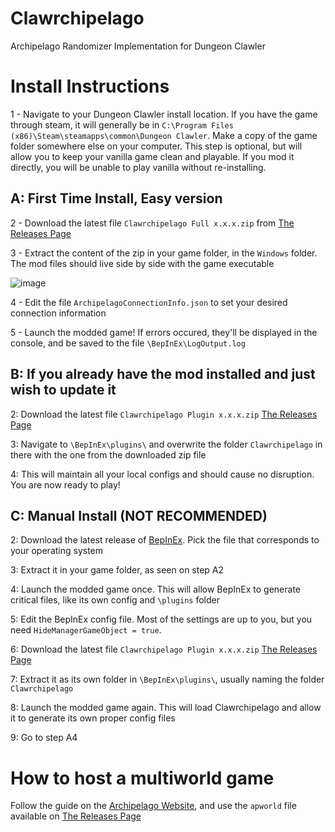 # Clawrchipelago
Archipelago Randomizer Implementation for Dungeon Clawler

# Install Instructions

1 - Navigate to your Dungeon Clawler install location. If you have the game through steam, it will generally be in `C:\Program Files (x86)\Steam\steamapps\common\Dungeon Clawler`. Make a copy of the game folder somewhere else on your computer. This step is optional, but will allow you to keep your vanilla game clean and playable. If you mod it directly, you will be unable to play vanilla without re-installing.

## A: First Time Install, Easy version

  2 - Download the latest file `Clawrchipelago Full x.x.x.zip` from [The Releases Page](https://github.com/agilbert1412/Clawrchipelago/releases)

  3 - Extract the content of the zip in your game folder, in the `Windows` folder. The mod files should live side by side with the game executable

![image](https://i.imgur.com/kAnCuNv.png)

  4 - Edit the file `ArchipelagoConnectionInfo.json` to set your desired connection information

  5 - Launch the modded game! If errors occured, they'll be displayed in the console, and be saved to the file `\BepInEx\LogOutput.log`

## B: If you already have the mod installed and just wish to update it

2: Download the latest file `Clawrchipelago Plugin x.x.x.zip` [The Releases Page](https://github.com/agilbert1412/Clawrchipelago/releases)

3: Navigate to `\BepInEx\plugins\` and overwrite the folder `Clawrchipelago` in there with the one from the downloaded zip file

4: This will maintain all your local configs and should cause no disruption. You are now ready to play!

## C: Manual Install (NOT RECOMMENDED)

2: Download the latest release of [BepInEx](https://github.com/BepInEx/BepInEx/releases/latest). Pick the file that corresponds to your operating system

3: Extract it in your game folder, as seen on step A2

4: Launch the modded game once. This will allow BepInEx to generate critical files, like its own config and `\plugins` folder

5: Edit the BepInEx config file. Most of the settings are up to you, but you need `HideManagerGameObject = true`.

6: Download the latest file `Clawrchipelago Plugin x.x.x.zip` [The Releases Page](https://github.com/agilbert1412/Clawrchipelago/releases)

7: Extract it as its own folder in `\BepInEx\plugins\`, usually naming the folder `Clawrchipelago`

8: Launch the modded game again. This will load Clawrchipelago and allow it to generate its own proper config files

9: Go to step A4
	
# How to host a multiworld game

Follow the guide on the [Archipelago Website](https://archipelago.gg/tutorial/Archipelago/setup/en), and use the `apworld` file available on [The Releases Page](https://github.com/agilbert1412/Clawrchipelago/releases)